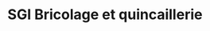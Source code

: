 ---
title: "SGI Bricolage et quincaillerie"
url: /kourou/sgi-bricolage-et-quincaillerie/
shop: Baumarkt
---